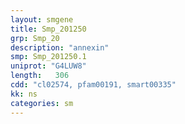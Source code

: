 ```yaml
---
layout: smgene
title: Smp_201250
grp: Smp_20
description: "annexin"
smp: Smp_201250.1
uniprot: "G4LUW8"
length:   306
cdd: "cl02574, pfam00191, smart00335"
kk: ns
categories: sm
---
```

